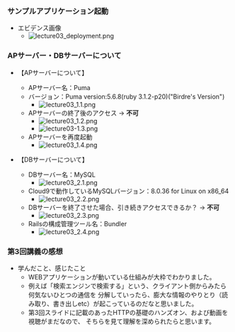 ### サンプルアプリケーション起動
- エビデンス画像
    - ![lecture03_deployment.png](image/lecture03_deployment.png)


### APサーバー・DBサーバーについて
- 【APサーバーについて】
    - APサーバー名：Puma
    - バージョン：Puma version:5.6.8(ruby 3.1.2-p20)("Birdre's Version")
      - ![lecture03_1.1.png](image/lecture03_1.1.png)
    - APサーバーの終了後のアクセス → **不可**
      - ![lecture03_1.2.png](image/lecture03_1.2.png)
      - ![lecture03-1.3.png](image/lecture03_1.3.png)
    - APサーバーを再度起動
      - ![lecture03_1.4.png](image/lecture03_1.4.png)

- 【DBサーバーについて】
    - DBサーバー名：MySQL　
      - ![lecture03_2.1.png](image/lecture03_2.1.png)
    - Cloud9で動作しているMySQLバージョン：8.0.36 for Linux on x86_64
      - ![lecture03_2.2.png](image/lecture03_2.2.pmg)
    - DBサーバーを終了させた場合、引き続きアクセスできるか？ → **不可**
      - ![lecture03_2.3.png](image/lecture03_2.3.png)
    - Railsの構成管理ツール名：Bundler
      - ![lecture03_2.4.png](image/lecture03_2.4.png)


### 第3回講義の感想
- 学んだこと、感じたこと
    - WEBアプリケーションが動いている仕組みが大枠でわかりました。
    - 例えば「検索エンジンで検索する」という、クライアント側からみたら何気ないひとつの通信を  分解していったら、膨大な情報のやりとり（読み取り、書き出しetc）が起こっているのだなと思いました。
    - 第3回スライドに記載のあったHTTPの基礎のハンズオン、および動画を視聴がまだなので、  そちらを見て理解を深められたらと思います。